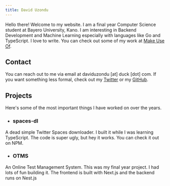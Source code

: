 ```yaml
---
title: David Uzondu
---
```


Hello there! Welcome to my website. I am a final year Computer Science student at Bayero University, Kano. I am interesting in Backend Development and Machine Learning especially with languages like Go and TypeScript. I love to write. You can check out some of my work at [Make Use Of](https://muo.com/author/david-uzondu).

## Contact
You can reach out to me via email at daviduzondu [at] duck [dot] com. If you want something less formal, check out my [Twitter](https://twitter.com/swtbtl) or my [GitHub](https://github.com/daviduzondu).

## Projects

Here's some of the most important things I have worked on over the years.

- ### spaces-dl
A dead simple Twitter Spaces downloader. I built it while I was learning TypeScript. The code is super ugly, but hey it works. You can check it out on NPM.

- ### OTMS
An Online Test Management System. This was my final year project. I had lots of fun building it. The frontend is built with Next.js and the backend runs on Nest.js